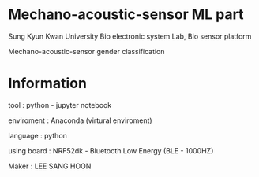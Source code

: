 # Mechano-acoustic-sensor ML part

Sung Kyun Kwan University Bio electronic system Lab, Bio sensor platform

Mechano-acoustic-sensor gender classification

# Information

tool : python - jupyter notebook

enviroment : Anaconda (virtural enviroment)

language : python

using board : NRF52dk - Bluetooth Low Energy (BLE - 1000HZ)

Maker : LEE SANG HOON
